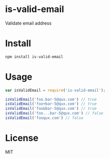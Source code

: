 # is-valid-email

Validate email address

# Install

```bash
npm install is-valid-email
```

# Usage

```javascript
var isValidEmail = require('is-valid-email');

isValidEmail('foo.bar-5@qux.com') // true
isValidEmail('foo+bar-5@qux.com') // true
isValidEmail('foo&bar-5@qux.com') // true
isValidEmail('foo...bar-5@qux.com') // false
isValidEmail('fooqux.com') // false
```

# License

MIT
